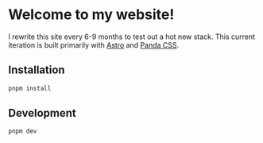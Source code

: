 # Welcome to my website!

I rewrite this site every 6-9 months to test out a hot new stack. This current iteration is built primarily with [Astro](https://astro.build/) and [Panda CSS](https://panda-css.com/).

## Installation

```bash
pnpm install
```

## Development

```bash
pnpm dev
```
